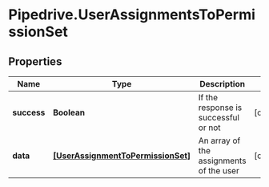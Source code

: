 # Pipedrive.UserAssignmentsToPermissionSet

## Properties

Name | Type | Description | Notes
------------ | ------------- | ------------- | -------------
**success** | **Boolean** | If the response is successful or not | [optional] 
**data** | [**[UserAssignmentToPermissionSet]**](UserAssignmentToPermissionSet.md) | An array of the assignments of the user | [optional] 


